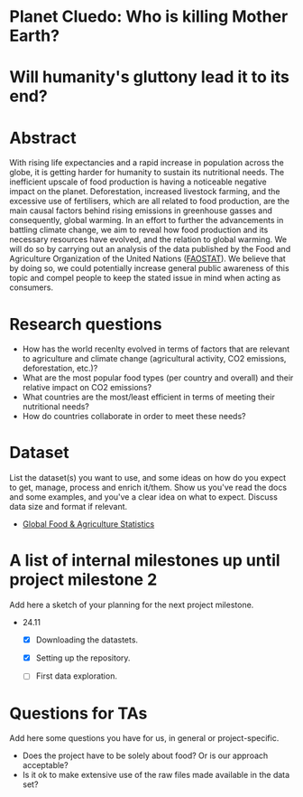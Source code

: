 # Planet Cluedo: Who is killing Mother Earth?
# Will humanity's gluttony lead it to its end?

# Abstract
With rising life expectancies and a rapid increase in population across the globe, it is getting harder for humanity to sustain its nutritional needs. The inefficient upscale of food production is having a noticeable negative impact on the planet. Deforestation, increased livestock farming, and the excessive use of fertilisers, which are all related to food production, are the main causal factors behind rising emissions in greenhouse gasses and consequently, global warming. In an effort to further the advancements in battling climate change, we aim to reveal how food production and its necessary resources have evolved, and the relation to global warming. We will do so by carrying out an analysis of the data published by the Food and Agriculture Organization of the United Nations ([FAOSTAT](http://www.fao.org/faostat/en/#home)). We believe that by doing so, we could potentially increase general public awareness of this topic and compel people to keep the stated issue in mind when acting as consumers.

# Research questions
- How has the world recenlty evolved in terms of factors that are relevant to agriculture and climate change (agricultural activity, CO2 emissions, deforestation, etc.)?
- What are the most popular food types (per country and overall) and their relative impact on CO2 emissions?
- What countries are the most/least efficient in terms of meeting their nutritional needs?
- How do countries collaborate in order to meet these needs?

# Dataset
List the dataset(s) you want to use, and some ideas on how do you expect to get, manage, process and enrich it/them. Show us you've read the docs and some examples, and you've a clear idea on what to expect. Discuss data size and format if relevant.
* [Global Food & Agriculture Statistics](https://www.kaggle.com/unitednations/global-food-agriculture-statistics)

# A list of internal milestones up until project milestone 2
Add here a sketch of your planning for the next project milestone.
* 24.11
    - [x] Downloading the datastets.
    - [x] Setting up the repository.
    - [ ] First data exploration.
  

# Questions for TAs
Add here some questions you have for us, in general or project-specific.
- Does the project have to be solely about food? Or is our approach acceptable?
- Is it ok to make extensive use of the raw files made available in the data set?
